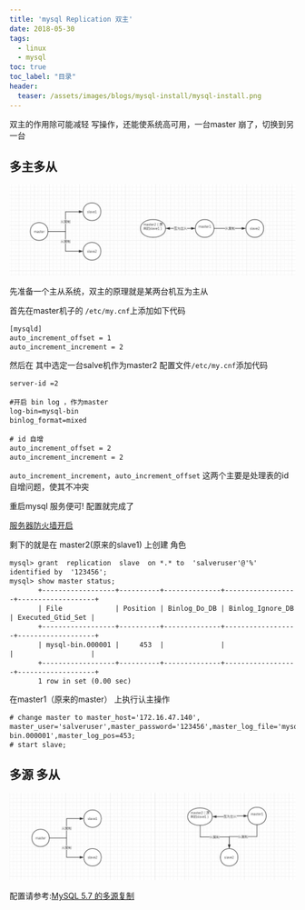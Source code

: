 ```yaml
---
title: 'mysql Replication 双主'
date: 2018-05-30
tags:
  - linux
  - mysql
toc: true
toc_label: "目录"
header:
  teaser: /assets/images/blogs/mysql-install/mysql-install.png
---
```


双主的作用除可能减轻 写操作，还能使系统高可用，一台master 崩了，切换到另一台


## 多主多从
![Image text](/assets/images/blogs/mysql-twomaster/twomaster1.jpg)

先准备一个主从系统，双主的原理就是某两台机互为主从

首先在master机子的 `/etc/my.cnf`上添加如下代码
```text
[mysqld]
auto_increment_offset = 1
auto_increment_increment = 2
```

然后在 其中选定一台salve机作为master2
配置文件`/etc/my.cnf`添加代码
```text
server-id =2  

#开启 bin log ，作为master
log-bin=mysql-bin  
binlog_format=mixed

# id 自增
auto_increment_offset = 2
auto_increment_increment = 2
```
`auto_increment_increment`，`auto_increment_offset` 这两个主要是处理表的id自增问题，使其不冲突

重启mysql 服务便可! 配置就完成了

[服务器防火墙开启](/2018/05/16/blog-mysql-replication-mse.html#2-%E9%93%BE%E6%8E%A5%E4%B8%BB%E5%BA%93%E5%A4%B1%E8%B4%A5)

剩下的就是在 master2(原来的slave1) 上创建 角色
```text
mysql> grant  replication  slave  on *.* to  'salveruser'@'%'  identified by  '123456';
mysql> show master status;
       +------------------+----------+--------------+------------------+-------------------+
       | File             | Position | Binlog_Do_DB | Binlog_Ignore_DB | Executed_Gtid_Set |
       +------------------+----------+--------------+------------------+-------------------+
       | mysql-bin.000001 |     453  |              |                  |                   |
       +------------------+----------+--------------+------------------+-------------------+
       1 row in set (0.00 sec)
```

在master1（原来的master） 上执行认主操作

```text
# change master to master_host='172.16.47.140', master_user='salveruser',master_password='123456',master_log_file='mysql-bin.000001',master_log_pos=453;
# start slave;
```


## 多源 多从
![Image text](/assets/images/blogs/mysql-twomaster/twomaster2.jpg)


配置请参考:[MySQL 5.7 的多源复制](https://www.oschina.net/translate/mysql-5-7-multi-source-replication)

